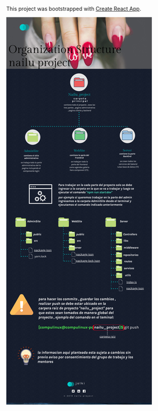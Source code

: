 This project was bootstrapped with [Create React App](https://github.com/facebook/create-react-app).

![](/infoNailu.png)
